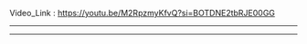 Video_Link : https://youtu.be/M2RpzmyKfvQ?si=BOTDNE2tbRJE00GG

--------------------------------------------------------------------------



--------------------------------------------------------------------------